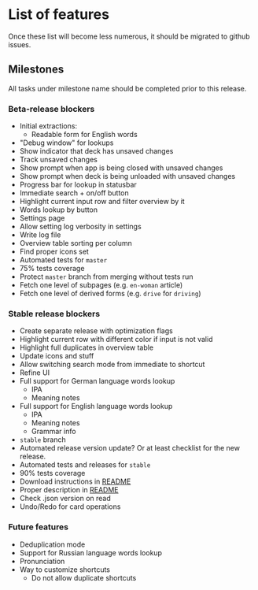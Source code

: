 # List of features

Once these list will become less numerous, it should be migrated to github issues.

## Milestones

All tasks under milestone name should be completed prior to this release.

### Beta-release blockers

* Initial extractions:
    * Readable form for English words
* "Debug window" for lookups
* Show indicator that deck has unsaved changes
* Track unsaved changes
* Show prompt when app is being closed with unsaved changes
* Show prompt when deck is being unloaded with unsaved changes
* Progress bar for lookup in statusbar
* Immediate search + on/off button
* Highlight current input row and filter overview by it
* Words lookup by button
* Settings page
* Allow setting log verbosity in settings
* Write log file
* Overview table sorting per column
* Find proper icons set
* Automated tests for `master`
* 75% tests coverage
* Protect `master` branch from merging without tests run
* Fetch one level of subpages (e.g. `en-woman` article)
* Fetch one level of derived forms (e.g. `drive` for `driving`)

### Stable release blockers

* Create separate release with optimization flags
* Highlight current row with different color if input is not valid
* Highlight full duplicates in overview table
* Update icons and stuff
* Allow switching search mode from immediate to shortcut
* Refine UI
* Full support for German language words lookup
    * IPA
    * Meaning notes
* Full support for English language words lookup
    * IPA
    * Meaning notes
    * Grammar info
* `stable` branch
* Automated release version update? Or at least checklist for the new release.
* Automated tests and releases for `stable`
* 90% tests coverage
* Download instructions in [README](README.md)
* Proper description in [README](README.md)
* Check .json version on read
* Undo/Redo for card operations

### Future features

* Deduplication mode
* Support for Russian language words lookup
* Pronunciation
* Way to customize shortcuts
    * Do not allow duplicate shortcuts
